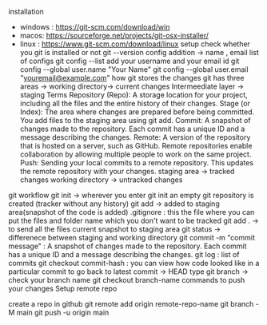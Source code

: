 installation
* windows : https://git-scm.com/download/win
* macos: https://sourceforge.net/projects/git-osx-installer/
* linux : https://www.git-scm.com/download/linux
setup
check whether you git is installed or not
git --version
config addition -> name , email
list of configs
git config --list
add your username and your email id
git config --global user.name "Your Name"
git config --global user.email "youremail@example.com"
how git stores the changes
git has three areas -> working directory-> current changes
Intermeediate layer -> staging
Terms
Repository (Repo): A storage location for your project, including all the files and the entire history of their changes.
Stage (or Index):
The area where changes are prepared before being committed. You add files to the staging area using git add.
Commit:
A snapshot of changes made to the repository. Each commit has a unique ID and a message describing the changes.
Remote:
A version of the repository that is hosted on a server, such as GitHub. Remote repositories enable collaboration by allowing multiple people to work on the same project.
Push:
Sending your local commits to a remote repository. This updates the remote repository with your changes.
staging area -> tracked changes working directory -> untracked changes

git workflow
git init -> wherever you enter git init an empty git repository is created (tracker without any history)
git add -> added to staging area(snapshot of the code is added)
.gitignore : this the file where you can put the files and folder name which you don't want to be tracked
git add . -> to send all the files current snapshot to staging area
git status -> differenece between staging and working directory
git commit -m "commit message" : A snapshot of changes made to the repository. Each commit has a unique ID and a message describing the changes.
git log : list of commits
git checkout commit-hash : you can view how code looked like in a particular commit
to go back to latest commit -> HEAD
type git branch -> check your branch name
git checkout branch-name
commands to push your changes
Setup remote repo

create a repo in github
git remote add origin remote-repo-name
git branch -M main
git push -u origin main